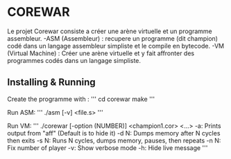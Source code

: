 # COREWAR

Le projet Corewar consiste a créer une arène virtuelle et un programme assembleur.
	-ASM (Assembleur) : recupere un programme (dit champion) codé dans un langage assembleur simpliste et le compile en bytecode.
	-VM (Virtual Machine) : Créer une arène virtuelle et y fait affronter des programmes codés dans un langage simpliste.

## Installing & Running

Create the programme with :
'''
cd corewar
make
'''

Run ASM:
'''
./asm [-v] <file.s>
'''

Run VM:
'''
./corewar [-option (NUMBER)] <champion1.cor> <...>
	-a: Prints output from "aff" (Default is to hide it)
	-d N: Dumps memory after N cycles then exits
	-s N: Runs N cycles, dumps memory, pauses, then repeats
	-n N: Fix number of player
	-v: Show verbose mode
	-h: Hide live message
'''
